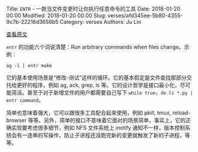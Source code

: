 Title: `ENTR` - 一款当文件变更时让你执行任意命令的工具
Date: 2018-01-20 00:00
Modified: 2018-01-20 00:00
Slug: verses/afd345ee-5b80-4355-9c7b-22216d3658b5
Category: verses
Authors: Ju Lin

[查看原文](http://entrproject.org/)

`entr` 的功能六个词说清楚：Run arbitrary commands when files change。示例：

```
ag -l | entr make
```

它的基本使用场景是“修改-测试”这样的循环。它的基本假定是文件查找那部分交托给更好的程序，例如 ag, ack, grep, ls 等。它的设计哲学是接口最小化，尽可能简洁。甚至于对于新增文件的用户都需要自己写下 `while true; do ls *.py | entr command`。

简单也意味着强大，它可以跟很多工具配合起来使用，例如 pkill, tmux, reload-browser 等等。另外，简单的接口不意味着它面对的场景简单，事实上，它的正确实现要考虑很多细节，例如 NFS 文件系统上 inotify 通知不一样，版本控制系统会有一连串的写操作，防止子进程还没跑完新的变更就触发了新的子进程，等等。
